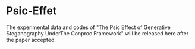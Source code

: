 # Psic-Effet

The experimental data and codes of "The Psic Effect of Generative Steganography UnderThe Conproc Framework" will be released here after the paper accepted.
